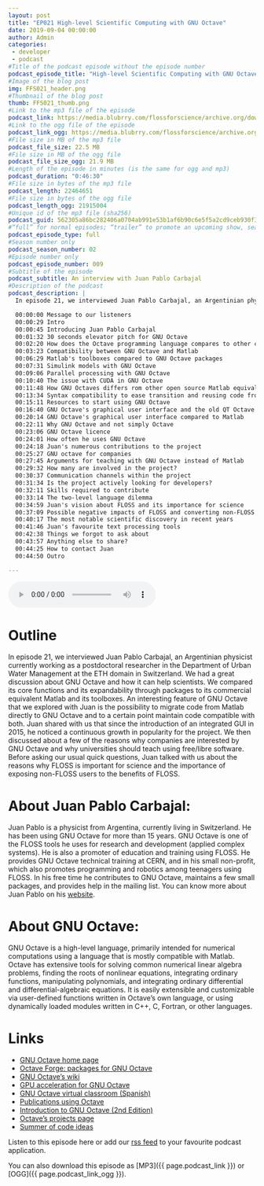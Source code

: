 ```yaml
---
layout: post
title: "EP021 High-level Scientific Computing with GNU Octave"
date: 2019-09-04 00:00:00
author: Admin
categories: 
 - developer
 - podcast
#Title of the podcast episode without the episode number
podcast_episode_title: "High-level Scientific Computing with GNU Octave"
#Image of the blog post
img: FFS021_header.png
#Thumbnail of the blog post
thumb: FFS021_thumb.png
#Link to the mp3 file of the episode
podcast_link: https://media.blubrry.com/flossforscience/archive.org/download/FFS021_juan_pablo_carbajal_gnu_octave/FLOSSforscience_EP021_Juan_Pablo_Carbajal_GNU-Octave.mp3
#Link to the ogg file of the episode
podcast_link_ogg: https://media.blubrry.com/flossforscience/archive.org/download/FFS021_juan_pablo_carbajal_gnu_octave/FLOSSforscience_EP021_Juan_Pablo_Carbajal_GNU-Octave.ogg
#File size in MB of the mp3 file
podcast_file_size: 22.5 MB
#File size in MB of the ogg file
podcast_file_size_ogg: 21.9 MB
#Length of the episode in minutes (is the same for ogg and mp3)
podcast_duration: "0:46:30"
#File size in bytes of the mp3 file
podcast_length: 22464651
#File size in bytes of the ogg file
podcast_length_ogg: 21915004
#Unique id of the mp3 file (sha256)
podcast_guid: 562305a86bc282406a0704ab991e53b1af6b90c6e5f5a2cd9ceb930f3b8b9cf7
#“full” for normal episodes; “trailer” to promote an upcoming show, season, or episode; or “bonus” for extra content related to a show, season, or episode.
podcast_episode_type: full
#Season number only
podcast_season_number: 02
#Episode number only
podcast_episode_number: 009
#Subtitle of the episode 
podcast_subtitle: An interview with Juan Pablo Carbajal
#Description of the podcast
podcast_description: |
  In episode 21, we interviewed Juan Pablo Carbajal, an Argentinian physicist currently working as a postdoctoral researcher in the Department of Urban Water Management at the ETH domain in Switzerland. We had a great discussion about GNU Octave and how it can help scientists. We compared its core functions and its expandability through packages to its commercial equivalent Matlab and its toolboxes. An interesting feature of GNU Octave that we explored with Juan is the possibility to migrate code from Matlab directly to GNU Octave and to a certain point maintain code compatible with both. Juan shared with us that since the introduction of an integrated GUI in 2015, he noticed a continuous growth in popularity for the project. We then discussed about a few of the reasons why companies are  interested by GNU Octave and why universities should teach using free/libre software. Before asking our usual quick questions, Juan talked with us about the reasons why FLOSS is important for science and the importance of exposing non-FLOSS users to the benefits of FLOSS.

  00:00:00 Message to our listeners
  00:00:29 Intro
  00:00:45 Introducing Juan Pablo Carbajal
  00:01:32 30 seconds elevator pitch for GNU Octave
  00:02:20 How does the Octave programming language compares to other common programming languages
  00:03:23 Compatibility between GNU Octave and Matlab
  00:06:29 Matlab's toolboxes compared to GNU Octave packages
  00:07:31 Simulink models with GNU Octave
  00:09:06 Parallel processing with GNU Octave
  00:10:40 The issue with CUDA in GNU Octave
  00:11:48 How GNU Octaves differs rom other open source Matlab equivalents
  00:13:34 Syntax compatibility to ease transition and reusing code from Matlab
  00:15:11 Resources to start using GNU Octave
  00:16:40 GNU Octave's graphical user interface and the old QT Octave GUI
  00:20:14 GNU Octave's graphical user interface compared to Matlab
  00:22:11 Why GNU Octave and not simply Octave
  00:23:06 GNU Octave licence
  00:24:01 How often he uses GNU Octave
  00:24:18 Juan's numerous contributions to the project
  00:25:27 GNU octave for companies
  00:27:45 Arguments for teaching with GNU Octave instead of Matlab
  00:29:32 How many are involved in the project?
  00:30:37 Communication channels within the project
  00:31:34 Is the project actively looking for developers?
  00:32:11 Skills required to contribute
  00:33:14 The two-level language dilemma
  00:34:59 Juan's vision about FLOSS and its importance for science
  00:37:09 Possible negative impacts of FLOSS and converting non-FLOSS users
  00:40:17 The most notable scientific discovery in recent years
  00:41:46 Juan's favourite text processing tools
  00:42:38 Things we forgot to ask about
  00:43:57 Anything else to share?
  00:44:25 How to contact Juan
  00:44:50 Outro

---
```


<audio controls>
  <source src="{{ page.podcast_link_ogg }}" type="audio/ogg">
  <source src="{{ page.podcast_link }}" type="audio/mpeg">
Your browser does not support the audio element.
</audio>

# Outline

In episode 21, we interviewed Juan Pablo Carbajal, an Argentinian physicist currently working as a postdoctoral researcher in the Department of Urban Water Management at the ETH domain in Switzerland. We had a great discussion about GNU Octave and how it can help scientists. We compared its core functions and its expandability through packages to its commercial equivalent Matlab and its toolboxes. An interesting feature of GNU Octave that we explored with Juan is the possibility to migrate code from Matlab directly to GNU Octave and to a certain point maintain code compatible with both. Juan shared with us that since the introduction of an integrated GUI in 2015, he noticed a continuous growth in popularity for the project. We then discussed about a few of the reasons why companies are  interested by GNU Octave and why universities should teach using free/libre software. Before asking our usual quick questions, Juan talked with us about the reasons why FLOSS is important for science and the importance of exposing non-FLOSS users to the benefits of FLOSS.

# About Juan Pablo Carbajal:

Juan Pablo is a physicist from Argentina, currently living in Switzerland. He has been using GNU Octave for more than 15 years. GNU Octave is one of the FLOSS tools he uses for research and development (applied complex systems). He is also a promoter of education and training using FLOSS. He provides GNU Octave technical training at CERN, and in his small non-profit, which also promotes programming and robotics among teenagers using FLOSS. In his free time he contributes to GNU Octave, maintains a few small packages, and provides help in the mailing list. You can know more about Juan Pablo on his [website](https://sites.google.com/site/juanpicarbajal).

# About GNU Octave:

GNU Octave is a high-level language, primarily intended for numerical computations using a language that is mostly compatible with Matlab. Octave has extensive tools for solving common numerical linear algebra problems, finding the roots of nonlinear equations, integrating ordinary functions, manipulating polynomials, and integrating ordinary differential and differential-algebraic equations. It is easily extensible and customizable via user-defined functions written in Octave’s own language, or using dynamically loaded modules written in C++, C, Fortran, or other languages.

# Links

* [GNU Octave home page](www.octave.org)
* [Octave Forge: packages for GNU Octave](https://octave.sourceforge.io/)
* [GNU Octave’s wiki](https://wiki.octave.org)
* [GPU acceleration for GNU Octave](https://sourceforge.net/projects/octave-ocl/)
* [GNU Octave virtual classroom (Spanish)](https://sites.google.com/site/octavecole/)
* [Publications using Octave](https://wiki.octave.org/Publications_using_Octave)
* [Introduction to GNU Octave (2nd Edition)](https://www.lulu.com/shop/jason-lachniet/introduction-to-gnu-octave/paperback/product-23933033.html)
* [Octave’s projects page](https://wiki.octave.org/Projects)
* [Summer of code ideas](https://wiki.octave.org/Summer_of_Code_Project_Ideas)


Listen to this episode here or add our [rss feed](https://flossforscience.com/feed.xml) to your favourite podcast application. 

You can also download this episode as [MP3]({{ page.podcast_link }}) or [OGG]({{ page.podcast_link_ogg }}). 
